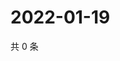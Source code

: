 # 2022-01-19

共 0 条

<!-- BEGIN WEIBO -->
<!-- 最后更新时间 Wed Jan 19 2022 15:00:35 GMT+0800 (China Standard Time) -->

<!-- END WEIBO -->
